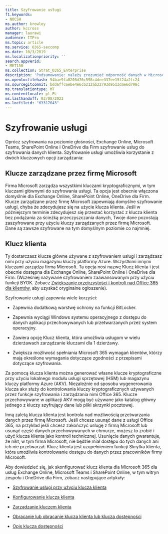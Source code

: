 ```yaml
---
title: Szyfrowanie usługi
f1.keywords:
- NOCSH
ms.author: krowley
author: kccross
manager: laurawi
audience: ITPro
ms.topic: article
ms.service: O365-seccomp
ms.date: 10/3/2019
ms.localizationpriority: ''
search.appverid:
- MET150
ms.collection: Strat_O365_Enterprise
description: 'Podsumowanie: należy zrozumieć odporność danych w Microsoft Office 365.'
ms.openlocfilehash: 54bae9fa0203d76c598c4dee337ee15f24a2fc24
ms.sourcegitcommit: bdd6ffc6ebe4e6cb212ab22793d9513dae6d798c
ms.translationtype: MT
ms.contentlocale: pl-PL
ms.lasthandoff: 03/08/2022
ms.locfileid: "63317643"
---
```

# <a name="service-encryption"></a>Szyfrowanie usługi

Oprócz szyfrowania na poziomie głośności, Exchange Online, Microsoft Teams, SharePoint Online i OneDrive dla Firm szyfrowanie usług do szyfrowania danych klienta. Szyfrowanie usługi umożliwia korzystanie z dwóch kluczowych opcji zarządzania:

## <a name="microsoft-managed-keys"></a>Klucze zarządzane przez firmę Microsoft
Firma Microsoft zarządza wszystkimi kluczami kryptograficznymi, w tym kluczami głównymi do szyfrowania usługi. Ta opcja jest obecnie włączona domyślnie dla Exchange Online, SharePoint Online, OneDrive dla Firm. Klucze zarządzane przez firmę Microsoft zapewniają domyślne szyfrowanie usługi, chyba że zdecydujesz się na użycie klucza klienta. Jeśli w późniejszym terminie zdecydujesz się przestać korzystać z klucza klienta bez podążania za ścieżką przeczyszczania danych, Twoje dane pozostają zaszyfrowane przy użyciu kluczy zarządzanych przez firmę Microsoft. Dane są zawsze szyfrowane na tym domyślnym poziomie co najmniej. 

## <a name="customer-key"></a>Klucz klienta
Ty dostarczasz klucze główne używane z szyfrowaniem usługi i zarządzasz nimi przy użyciu magazynu kluczy platformy Azure. Wszystkimi innymi kluczami zarządza firma Microsoft. Ta opcja nosi nazwę Klucz klienta i jest obecnie dostępna dla Exchange Online, SharePoint Online i OneDrive dla Firm. (Wcześniej nazywane szyfrowaniem zaawansowanym przy użyciu funkcji BYOK. Zobacz [Zwiększanie przejrzystości i kontroli nad Office 365 dla klientów,](https://www.microsoft.com/en-us/microsoft-365/blog/2015/04/21/enhancing-transparency-and-control-for-office-365-customers/) aby uzyskać oryginalne ogłoszenie).

Szyfrowanie usługi zapewnia wiele korzyści:

- Zapewnia dodatkową warstwę ochrony na funkcji BitLocker.

- Zapewnia wyciągi Windows systemu operacyjnego z dostępu do danych aplikacji przechowywanych lub przetwarzanych przez system operacyjny.

- Zawiera opcję Klucz klienta, która umożliwia usługom w wielu dzierżawach zarządzanie kluczami dla 1 dzierżawy.

- Zwiększa możliwość spełniania Microsoft 365 wymagań klientów, którzy mają określone wymagania dotyczące zgodności z przepisami dotyczące szyfrowania.

Za pomocą klucza klienta można generować własne klucze kryptograficzne przy użyciu lokalnego modułu usługi sprzętowej (HSM) lub magazynu kluczy platformy Azure (AKV). Niezależnie od sposobu wygenerowania klucza akv służy do kontrolowania kluczy kryptograficznych używanych przez funkcje szyfrowania i zarządzania nimi Office 365. Klucze przechowywane w aplikacji AKV mogą być używane jako katalog główny jednego z kluczy szyfrujący dane lub pliki skrzynki pocztowej.

Inną zaletą klucza klienta jest kontrola nad możliwością przetwarzania danych przez firmę Microsoft. Jeśli chcesz usunąć dane z usługi Office 365, na przykład jeśli chcesz zakończyć usługę z firmą Microsoft lub usunąć część danych przechowywanych w chmurze, możesz to zrobić i użyć klucza klienta jako kontroli technicznej. Usunięcie danych gwarantuje, że nikt, w tym firma Microsoft, nie będzie miał dostępu do tych danych ani ich nie przetwarzał. Klucz klienta jest uzupełnieniem funkcji Skrytka klienta, która umożliwia kontrolowanie dostępu do danych przez pracowników firmy Microsoft.

Aby dowiedzieć się, jak skonfigurować klucz klienta dla Microsoft 365 dla usług Exchange Online, Microsoft Teams i SharePoint Online, w tym witryn  zespołu i OneDrive dla Firm, zobacz następujące artykuły:

- [Szyfrowanie usługi przy użyciu klucza klienta](customer-key-overview.md)

- [Konfigurowanie klucza klienta](customer-key-set-up.md)

- [Zarządzanie kluczem klienta](customer-key-manage.md)

- [Obracanie lub obracanie klucza klienta lub klucza dostępności](customer-key-availability-key-roll.md)

- [Opis klucza dostępności](customer-key-availability-key-understand.md)
